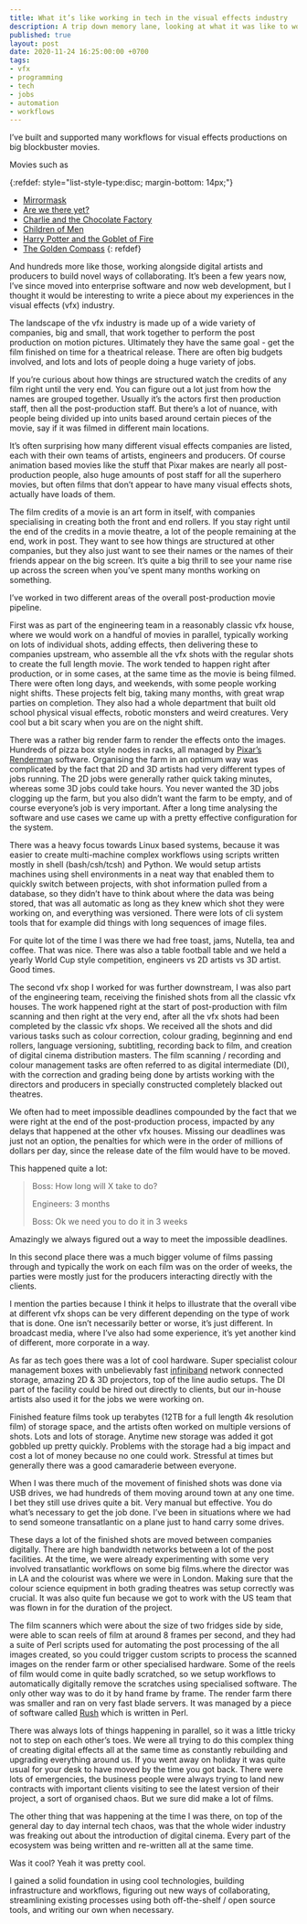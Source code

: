 ```yaml
---
title: What it’s like working in tech in the visual effects industry
description: A trip down memory lane, looking at what it was like to work in the visual effects industry as a techy right in the middle of the analogue to digital conversion
published: true
layout: post
date: 2020-11-24 16:25:00:00 +0700
tags:
- vfx
- programming
- tech
- jobs
- automation
- workflows
---
```

I’ve built and supported many workflows for visual effects productions on big blockbuster movies. 

Movies such as

{:refdef: style="list-style-type:disc; margin-bottom: 14px;"}
- [Mirrormask](https://m.imdb.com/title/tt0366780/?ref_=fn_al_tt_0)
- [Are we there yet?](https://m.imdb.com/title/tt0368578/?ref_=fn_al_tt_0)
- [Charlie and the Chocolate Factory](https://m.imdb.com/title/tt0367594/?ref_=fn_al_tt_0)
- [Children of Men](https://m.imdb.com/title/tt0206634/?ref_=fn_al_tt_0)
- [Harry Potter and the Goblet of Fire](https://m.imdb.com/title/tt0330373/?ref_=m_ttls_tt_4)
- [The Golden Compass](https://m.imdb.com/title/tt0385752/?ref_=fn_al_tt_1)
{: refdef}

And hundreds more like those, working alongside digital artists and producers to build novel ways of collaborating. It’s been a few years now, I’ve since moved into enterprise software and now web development, but I thought it would be interesting to write a piece about my experiences in the visual effects (vfx) industry.

The landscape of the vfx industry is made up of a wide variety of companies, big and small, that work together to perform the post production on motion pictures. Ultimately they have the same goal - get the film finished on time for a theatrical release. There are often big budgets involved, and lots and lots of people doing a huge variety of jobs. 

If you’re curious about how things are structured watch the credits of any film right until the very end. You can figure out a lot just from how the names are grouped together. Usually it’s the actors first then production staff, then all the post-production staff. But there’s a lot of nuance, with people being divided up into units based around certain pieces of the movie, say if it was filmed in different main locations. 

It’s often surprising how many different visual effects companies are listed, each with their own teams of artists, engineers and producers. Of course animation based movies like the stuff that Pixar makes are nearly all post-production people, also huge amounts of post staff for all the superhero movies, but often films that don’t appear to have many visual effects shots, actually have loads of them.

The film credits of a movie is an art form in itself, with companies specialising in creating both the front and end rollers. If you stay right until the end of the credits in a movie theatre, a lot of the people remaining at the end, work in post. They want to see how things are structured at other companies, but they also just want to see their names or the names of their friends appear on the big screen. It’s quite a big thrill to see your name rise up across the screen when you’ve spent many months working on something.

I’ve worked in two different areas of the overall post-production movie pipeline. 

First was as part of the engineering team in a reasonably classic vfx house, where we would work on a handful of movies in parallel, typically working on lots of individual shots, adding effects, then delivering these to companies upstream, who assemble all the vfx shots with the regular shots to create the full length movie. The work tended to happen right after production, or in some cases, at the same time as the movie is being filmed. There were often long days, and weekends, with some people working night shifts. These projects felt big, taking many months, with great wrap parties on completion. They also had a whole department that built old school physical visual effects, robotic monsters and weird creatures. Very cool but a bit scary when you are on the night shift.

There was a rather big render farm to render the effects onto the images. Hundreds of pizza box style nodes in racks, all managed by [Pixar’s Renderman](https://renderman.pixar.com/product) software. Organising the farm in an optimum way was complicated by the fact that 2D and 3D artists had very different types of jobs running. The 2D jobs were generally rather quick taking minutes, whereas some 3D jobs could take hours. You never wanted the 3D jobs clogging up the farm, but you also didn’t want the farm to be empty, and of course everyone’s job is very important. After a long time analysing the software and use cases we came up with a pretty effective configuration for the system.

There was a heavy focus towards Linux based systems, because it was easier to create multi-machine complex workflows using scripts written mostly in shell (bash/csh/tcsh) and Python. We would setup artists machines using shell environments in a neat way that enabled them to quickly switch between projects, with shot information pulled from a database, so they didn’t have to think about where the data was being stored, that was all automatic as long as they knew which shot they were working on, and everything was versioned. There were lots of cli system tools that for example did things with long sequences of image files.

For quite lot of the time I was there we had free toast, jams, Nutella, tea and coffee. That was nice. There was also a table football table and we held a yearly World Cup style competition, engineers vs 2D artists vs 3D artist. Good times.

The second vfx shop I worked for was further downstream, I was also part of the engineering team, receiving the finished shots from all the classic vfx houses. The work happened right at the start of post-production with film scanning and then right at the very end, after all the vfx shots had been completed by the classic vfx shops. We received all the shots and did various tasks such as colour correction, colour grading, beginning and end rollers, language versioning, subtitling, recording back to film, and creation of digital cinema distribution masters. The film scanning / recording and colour management tasks are often referred to as digital intermediate (DI), with the correction and grading being done by artists working with the directors and producers in specially constructed completely blacked out theatres.

We often had to meet impossible deadlines compounded by the fact that we were right at the end of the post-production process, impacted by any delays that happened at the other vfx houses. Missing our deadlines was just not an option, the penalties for which were in the order of millions of dollars per day, since the release date of the film would have to be moved.

This happened quite a lot:

>Boss: How long will X take to do?
>
>Engineers: 3 months
>
>Boss: Ok we need you to do it in 3 weeks

Amazingly we always figured out a  way to meet the impossible deadlines.

In this second place there was a much bigger volume of films passing through and typically the work on each film was on the order of weeks, the parties were mostly just for the producers interacting directly with the clients.

I mention the parties because I think it helps to illustrate that the overall vibe at different vfx shops can be very different depending on the type of work that is done. One isn’t necessarily better or worse, it’s just different. In broadcast media, where I’ve also had some experience, it’s yet another kind of different, more corporate in a way.

As far as tech goes there was a lot of cool hardware. Super specialist colour management boxes with unbelievably fast [infiniband](https://en.m.wikipedia.org/wiki/InfiniBand) network connected storage, amazing 2D & 3D projectors, top of the line audio setups. The DI part of the facility could be hired out directly to clients, but our in-house artists also used it for the jobs we were working on.

Finished feature films took up terabytes (12TB for a full length 4k resolution film) of storage space, and the artists often worked on multiple versions of shots. Lots and lots of storage. Anytime new storage was added it got gobbled up pretty quickly. Problems with the storage had a big impact and cost a lot of money because no one could work. Stressful at times but generally there was a good camaraderie between everyone.

When I was there much of the movement of finished shots was done via USB drives, we had hundreds of them moving around town at any one time. I bet they still use drives quite a bit. Very manual but effective. You do what’s necessary to get the job done. I’ve been in situations where we had to send someone transatlantic on a plane just to hand carry some drives.

These days a lot of the finished shots are moved between companies digitally. There are high bandwidth networks between a lot of the post facilities. At the time, we were already experimenting with some very involved transatlantic workflows on some big films.where the director was in LA and the colourist was where we were in London. Making sure that the colour science equipment in both grading theatres was setup correctly was crucial. It was also quite fun because we got to work with the US team that was flown in for the duration of the project.

The film scanners which were about the size of two fridges side by side, were able to scan reels of film at around 8 frames per second, and they had a suite of Perl scripts used for automating the post processing of the all images created, so you could trigger custom scripts to process the scanned images on the render farm or other specialised hardware. Some of the reels of film would come in quite badly scratched, so we setup workflows to automatically digitally remove the scratches using specialised software. The only other way was to do it by hand frame by frame. The render farm there was smaller and ran on very fast blade servers. It was managed by a piece of software called [Rush](http://seriss.com/rush) which is written in Perl.

There was always lots of things happening in parallel, so it was a little tricky not to step on each other’s toes. We were all trying to do this complex thing of creating digital effects all at the same time as constantly rebuilding and upgrading everything around us. If you went away on holiday it was quite usual for your desk to have moved by the time you got back. There were lots of emergencies, the business people were always trying to land new contracts with important clients visiting to see the latest version of their project, a sort of organised chaos. But we sure did make a lot of films.

The other thing that was happening at the time I was there, on top of the general day to day internal tech chaos, was that the whole wider industry was freaking out about the introduction of digital cinema. Every part of the ecosystem was being written and re-written all at the same time.

Was it cool? Yeah it was pretty cool. 

I gained a solid foundation in using cool technologies, building infrastructure and workflows, figuring out new ways of collaborating, streamlining existing processes using both off-the-shelf / open source tools, and writing our own when necessary.

